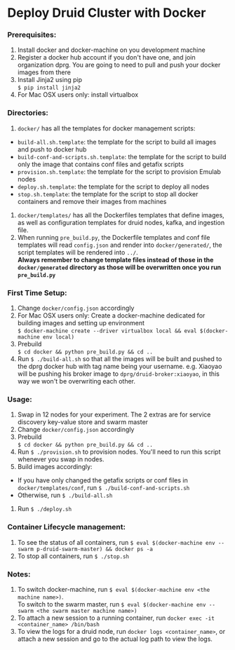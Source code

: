 # Deploy Druid Cluster with Docker

### Prerequisites:
1. Install docker and docker-machine on you development machine
1. Register a docker hub account if you don't have one, and join organization dprg. You are going to need to pull and push your docker images from there
1. Install Jinja2 using pip  
  `$ pip install jinja2`
1. For Mac OSX users only: install virtualbox

### Directories:
1. `docker/` has all the templates for docker management scripts:  
  - `build-all.sh.template`: the template for the script to build all images and push to docker hub
  - `build-conf-and-scripts.sh.template`: the template for the script to build only the image that contains conf files and getafix scripts
  - `provision.sh.template`: the template for the script to provision Emulab nodes
  - `deploy.sh.template`: the template for the script to deploy all nodes
  - `stop.sh.template`: the template for the script to stop all docker containers and remove their images from machines
1. `docker/templates/` has all the Dockerfiles templates that define images, as well as configuration templates for druid nodes, kafka, and ingestion file.
1. When running `pre_build.py`, the Dockerfile templates and conf file templates will read `config.json` and render into `docker/generated/`, the script templates will be rendered into `../`.  
  **Always remember to change template files instead of those in the `docker/generated` directory as those will be overwritten once you run `pre_build.py`**

### First Time Setup:
1. Change `docker/config.json` accordingly
1. For Mac OSX users only: Create a docker-machine dedicated for building images and setting up environment  
  `$ docker-machine create --driver virtualbox local && eval $(docker-machine env local)`
1. Prebuild  
  `$ cd docker && python pre_build.py && cd ..`
1. Run `$ ./build-all.sh` so that all the images will be built and pushed to the dprg docker hub with tag name being your username. e.g. Xiaoyao will be pushing his broker image to `dprg/druid-broker:xiaoyao`, in this way we won't be overwriting each other.

### Usage:
1. Swap in 12 nodes for your experiment. The 2 extras are for service discovery key-value store and swarm master
1. Change `docker/config.json` accordingly
1. Prebuild  
  `$ cd docker && python pre_build.py && cd ..`
1. Run `$ ./provision.sh` to provision nodes. You'll need to run this script whenever you swap in nodes.
1. Build images accordingly:  
  - If you have only changed the getafix scripts or conf files in `docker/templates/conf`, run `$ ./build-conf-and-scripts.sh`
  - Otherwise, run `$ ./build-all.sh`
1. Run `$ ./deploy.sh`

### Container Lifecycle management:
1. To see the status of all containers, run `$ eval $(docker-machine env --swarm p-druid-swarm-master) && docker ps -a`
1. To stop all containers, run `$ ./stop.sh`

### Notes:
1. To switch docker-machine, run `$ eval $(docker-machine env <the machine name>)`.   
  To switch to the swarm master, run `$ eval $(docker-machine env --swarm <the swarm master machine name>)`
1. To attach a new session to a running container, run `docker exec -it <container_name> /bin/bash`
1. To view the logs for a druid node, run `docker logs <container_name>`, or attach a new session and go to the actual log path to view the logs.
